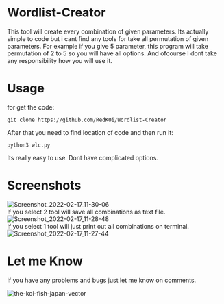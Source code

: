 # Wordlist-Creator

This tool will create every combination of given parameters. Its actually simple to code but i cant find any tools for take all permutation of given parameters.
For example if you give 5 parameter, this program will take permutation of 2 to 5 so you will have all options.
And ofcourse I dont take any responsibility how you will use it.

# Usage 

for get the code:
```
git clone https://github.com/RedK0i/Wordlist-Creator
```

After that you need to find location of code and then run it:
```
python3 wlc.py
```

Its really easy to use. Dont have complicated options. 

# Screenshots 

![Screenshot_2022-02-17_11-30-06](https://user-images.githubusercontent.com/86743390/154526268-70e2c1e4-6420-4437-b04e-af9a404b575b.png)
<br>
If you select 2 tool will save all combinations as text file.
<br>
![Screenshot_2022-02-17_11-28-48](https://user-images.githubusercontent.com/86743390/154526281-6abffe12-9d01-4030-a6d0-c0c80d4b227e.png)
<br>
If you select 1 tool will just print out all combinations on terminal.
<br>
![Screenshot_2022-02-17_11-27-44](https://user-images.githubusercontent.com/86743390/154526289-acbea184-8959-40a2-be88-535d4818c002.png)

# Let me Know 

If you have any problems and bugs just let me know on comments. 



![the-koi-fish-japan-vector](https://user-images.githubusercontent.com/86743390/154522905-ce4cca8b-bbb5-47db-a439-4cff0592c53c.jpg)

